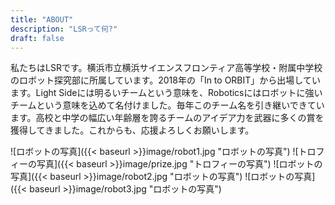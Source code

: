 ```yaml
---
title: "ABOUT"
description: "LSRって何?"
draft: false
---
```


私たちはLSRです。横浜市立横浜サイエンスフロンティア高等学校・附属中学校のロボット探究部に所属しています。2018年の「In to ORBIT」から出場しています。Light Sideには明るいチームという意味を、Roboticsにはロボットに強いチームという意味を込めて名付けました。毎年このチーム名を引き継いできています。高校と中学の幅広い年齢層を誇るチームのアイデア力を武器に多くの賞を獲得してきました。これからも、応援よろしくお願いします。

![ロボットの写真]({{< baseurl >}}image/robot1.jpg "ロボットの写真")
![トロフィーの写真]({{< baseurl >}}image/prize.jpg "トロフィーの写真")
![ロボットの写真]({{< baseurl >}}image/robot2.jpg "ロボットの写真")
![ロボットの写真]({{< baseurl >}}image/robot3.jpg "ロボットの写真")